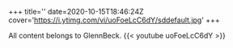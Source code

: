 +++
title=''
date=2020-10-15T18:46:24Z
cover='https://i.ytimg.com/vi/uoFoeLcC6dY/sddefault.jpg'
+++

All content belongs to GlennBeck.
{{< youtube uoFoeLcC6dY >}}
